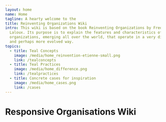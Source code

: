 ```yaml
---
layout: home
name: Home
tagline: A hearty welcome to the
title: Reinventing Organizations Wiki
intro: This wiki is based on the book Reinventing Organizations by Frederic
  Laloux. Its purpose is to explain the features and characteristics of
  organizations, emerging all over the world, that operate in a very different
  and perhaps more evolved way.
topics:
  - title: Teal Concepts
    image: /media/home_reinvention-etienne-small.png
    link: /tealconcepts
  - title: Teal Practices
    image: /media/home_difference.png
    link: /tealpractices
  - title: Concrete cases for inspiration
    image: /media/home_cases.png
    link: /cases
---
```


# Responsive Organisations Wiki
